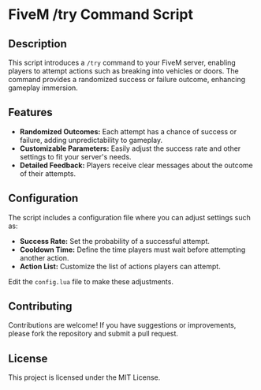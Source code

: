 # FiveM /try Command Script

## Description

This script introduces a `/try` command to your FiveM server, enabling players to attempt actions such as breaking into vehicles or doors. The command provides a randomized success or failure outcome, enhancing gameplay immersion.

## Features

- **Randomized Outcomes:** Each attempt has a chance of success or failure, adding unpredictability to gameplay.
- **Customizable Parameters:** Easily adjust the success rate and other settings to fit your server's needs.
- **Detailed Feedback:** Players receive clear messages about the outcome of their attempts.

## Configuration

The script includes a configuration file where you can adjust settings such as:

- **Success Rate:** Set the probability of a successful attempt.
- **Cooldown Time:** Define the time players must wait before attempting another action.
- **Action List:** Customize the list of actions players can attempt.

Edit the `config.lua` file to make these adjustments.

## Contributing

Contributions are welcome! If you have suggestions or improvements, please fork the repository and submit a pull request.

## License

This project is licensed under the MIT License.
